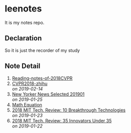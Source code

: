 # leenotes
It is my notes repo.

## Declaration
So it is just the recorder of my study

## Note Detail

1. [Reading-notes-of-2018CVPR](https://github.com/leaguecn/leenotes/blob/master/Reading-notes-of-2018CVPR.md)    
1. [CVPR2018-zhihu](https://github.com/leaguecn/leenotes/blob/master/CVPR2018-zhihu.md)    
*on 2019-02-14*
1. [New Yorker News Selected 201901](https://github.com/leaguecn/leenotes/blob/master/NewYorkerNewsSelected-201901.md)    
*on 2019-01-25*    
1. [Math Equation](https://github.com/leaguecn/leenotes/blob/master/Math-Equation.md)    
1. [2018 MIT Tech. Review: 10 Breakthrough Technologies](https://github.com/leaguecn/leenotes/blob/master/10-Breakthrough-Technologies-2018.md)    
*on 2019-01-23*    
1. [2018 MIT Tech. Review: 35 Innovators Under 35](https://github.com/leaguecn/leenotes/blob/master/35-Innovators-Under-35-in-2018.md)  
  *on 2019-01-22*

